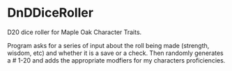 # DnDDiceRoller
D20 dice roller for Maple Oak Character Traits. 

Program asks for a series of input about the roll being made (strength, wisdom, etc) and whether it is a save or a check. Then randomly generates a # 1-20 and adds the appropriate modfiers for my characters proficiencies. 
